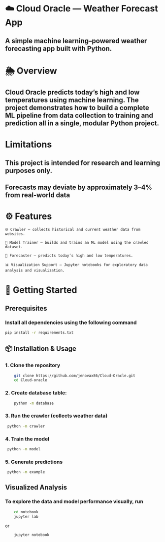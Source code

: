 # ☁️ Cloud Oracle — Weather Forecast App
## A simple machine learning–powered weather forecasting app built with Python.

# 🌦 Overview
## Cloud Oracle predicts today’s high and low temperatures using machine learning. The project demonstrates how to build a complete ML pipeline from data collection to training and prediction all in a single, modular Python project.

# Limitations
## This project is intended for research and learning purposes only. 
## Forecasts may deviate by approximately 3–4% from real-world data

# ⚙️ Features
    🌐 Crawler — collects historical and current weather data from websites.

    🧠 Model Trainer — builds and trains an ML model using the crawled dataset.

    🔮 Forecaster — predicts today’s high and low temperatures.

    📊 Visualization Support — Jupyter notebooks for exploratory data analysis and visualization.

# 🚀 Getting Started
## Prerequisites
### Install all dependencies using the following command
```bash
pip install -r requirements.txt
```
## 📦 Installation & Usage
### 1. Clone the repository
```bash
    git clone https://github.com/jenovax86/Cloud-Oracle.git
    cd Cloud-oracle
```
### 2. Create database table:
```bash
    python -m database
```
### 3. Run the crawler (collects weather data)
```bash
 python -m crawler
```
### 4. Train the model
```bash
 python -m model
```
### 5. Generate predictions
```bash
 python -m example
```

## Visualized Analysis
### To explore the data and model performance visually, run
```bash
    cd notebook
    jupyter lab
```
or
```bash
    jupyter notebook
```
